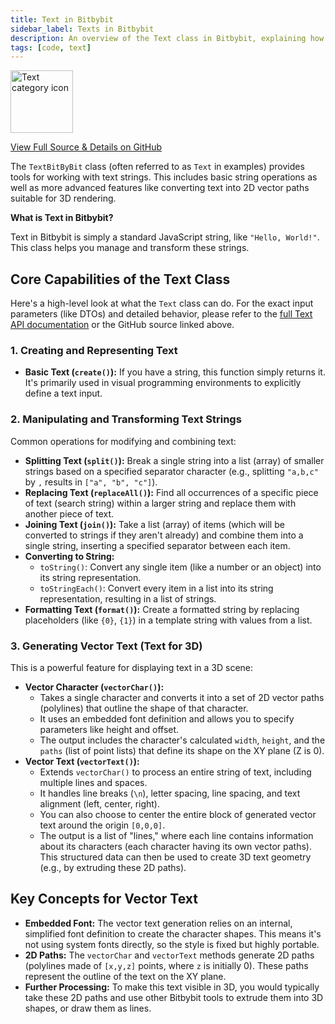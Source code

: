 ```yaml
---
title: Text in Bitbybit
sidebar_label: Texts in Bitbybit
description: An overview of the Text class in Bitbybit, explaining how to create, manipulate, and convert text, including generating vector text for 3D.
tags: [code, text]
---
```


<img 
  src="https://s.bitbybit.dev/assets/icons/white/text-icon.svg" 
  alt="Text category icon" 
  title="Text category icon"
  width="100" /> 

[View Full Source & Details on GitHub](https://github.com/bitbybit-dev/bitbybit/blob/master/packages/dev/base/lib/api/services/text.ts)

The `TextBitByBit` class (often referred to as `Text` in examples) provides tools for working with text strings. This includes basic string operations as well as more advanced features like converting text into 2D vector paths suitable for 3D rendering.

**What is Text in Bitbybit?**

Text in Bitbybit is simply a standard JavaScript string, like `"Hello, World!"`. This class helps you manage and transform these strings.

## Core Capabilities of the Text Class

Here's a high-level look at what the `Text` class can do. For the exact input parameters (like DTOs) and detailed behavior, please refer to the [full Text API documentation](https://docs.bitbybit.dev/classes/Bit.TextBitByBit.html) or the GitHub source linked above.

### 1. Creating and Representing Text

*   **Basic Text (`create()`):** If you have a string, this function simply returns it. It's primarily used in visual programming environments to explicitly define a text input.

### 2. Manipulating and Transforming Text Strings

Common operations for modifying and combining text:
*   **Splitting Text (`split()`):** Break a single string into a list (array) of smaller strings based on a specified separator character (e.g., splitting `"a,b,c"` by `,` results in `["a", "b", "c"]`).
*   **Replacing Text (`replaceAll()`):** Find all occurrences of a specific piece of text (search string) within a larger string and replace them with another piece of text.
*   **Joining Text (`join()`):** Take a list (array) of items (which will be converted to strings if they aren't already) and combine them into a single string, inserting a specified separator between each item.
*   **Converting to String:**
    *   `toString()`: Convert any single item (like a number or an object) into its string representation.
    *   `toStringEach()`: Convert every item in a list into its string representation, resulting in a list of strings.
*   **Formatting Text (`format()`):** Create a formatted string by replacing placeholders (like `{0}`, `{1}`) in a template string with values from a list.

### 3. Generating Vector Text (Text for 3D)

This is a powerful feature for displaying text in a 3D scene:
*   **Vector Character (`vectorChar()`):**
    *   Takes a single character and converts it into a set of 2D vector paths (polylines) that outline the shape of that character.
    *   It uses an embedded font definition and allows you to specify parameters like height and offset.
    *   The output includes the character's calculated `width`, `height`, and the `paths` (list of point lists) that define its shape on the XY plane (Z is 0).
*   **Vector Text (`vectorText()`):**
    *   Extends `vectorChar()` to process an entire string of text, including multiple lines and spaces.
    *   It handles line breaks (`\n`), letter spacing, line spacing, and text alignment (left, center, right).
    *   You can also choose to center the entire block of generated vector text around the origin `[0,0,0]`.
    *   The output is a list of "lines," where each line contains information about its characters (each character having its own vector paths). This structured data can then be used to create 3D text geometry (e.g., by extruding these 2D paths).

## Key Concepts for Vector Text

*   **Embedded Font:** The vector text generation relies on an internal, simplified font definition to create the character shapes. This means it's not using system fonts directly, so the style is fixed but highly portable.
*   **2D Paths:** The `vectorChar` and `vectorText` methods generate 2D paths (polylines made of `[x,y,z]` points, where `z` is initially 0). These paths represent the outline of the text on the XY plane.
*   **Further Processing:** To make this text visible in 3D, you would typically take these 2D paths and use other Bitbybit tools to extrude them into 3D shapes, or draw them as lines.
